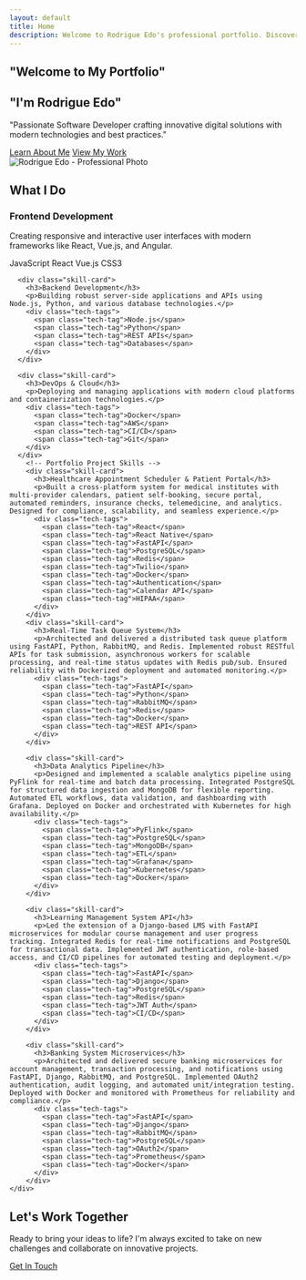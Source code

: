 ```yaml
---
layout: default
title: Home
description: Welcome to Rodrigue Edo's professional portfolio. Discover my projects, skills, and experience in software development.
---
```


<section class="hero">
  <div class="hero-content">
    <div class="hero-text">
      <h1 class="hero-title">"Welcome to My Portfolio"</h1>
      <h2 class="hero-subtitle">"I'm Rodrigue Edo"</h2>
      <p class="hero-description">
        "Passionate Software Developer crafting innovative digital solutions with modern technologies and best practices."
      </p>
      <div class="hero-actions">
        <a href="{{ '/about/' | relative_url }}" class="btn btn-primary">Learn About Me</a>
        <a href="{{ '/projects/' | relative_url }}" class="btn btn-secondary">View My Work</a>
      </div>
    </div>
    <div class="hero-image">
      <div class="profile-container">
        <img src="{{ '/assets/img/profile.jpg' | relative_url }}" alt="Rodrigue Edo - Professional Photo" class="profile-photo">
      </div>
    </div>
  </div>
</section>

<section class="skills-overview">
  <div class="wrapper">
    <h2>What I Do</h2>
    <div class="skills-grid">
      <div class="skill-card">
        <h3>Frontend Development</h3>
        <p>Creating responsive and interactive user interfaces with modern frameworks like React, Vue.js, and Angular.</p>
        <div class="tech-tags">
          <span class="tech-tag">JavaScript</span>
          <span class="tech-tag">React</span>
          <span class="tech-tag">Vue.js</span>
          <span class="tech-tag">CSS3</span>
        </div>
      </div>
      
      <div class="skill-card">
        <h3>Backend Development</h3>
        <p>Building robust server-side applications and APIs using Node.js, Python, and various database technologies.</p>
        <div class="tech-tags">
          <span class="tech-tag">Node.js</span>
          <span class="tech-tag">Python</span>
          <span class="tech-tag">REST APIs</span>
          <span class="tech-tag">Databases</span>
        </div>
      </div>
      
      <div class="skill-card">
        <h3>DevOps & Cloud</h3>
        <p>Deploying and managing applications with modern cloud platforms and containerization technologies.</p>
        <div class="tech-tags">
          <span class="tech-tag">Docker</span>
          <span class="tech-tag">AWS</span>
          <span class="tech-tag">CI/CD</span>
          <span class="tech-tag">Git</span>
        </div>
      </div>
        <!-- Portfolio Project Skills -->
        <div class="skill-card">
          <h3>Healthcare Appointment Scheduler & Patient Portal</h3>
          <p>Built a cross-platform system for medical institutes with multi-provider calendars, patient self-booking, secure portal, automated reminders, insurance checks, telemedicine, and analytics. Designed for compliance, scalability, and seamless experience.</p>
          <div class="tech-tags">
            <span class="tech-tag">React</span>
            <span class="tech-tag">React Native</span>
            <span class="tech-tag">FastAPI</span>
            <span class="tech-tag">PostgreSQL</span>
            <span class="tech-tag">Redis</span>
            <span class="tech-tag">Twilio</span>
            <span class="tech-tag">Docker</span>
            <span class="tech-tag">Authentication</span>
            <span class="tech-tag">Calendar API</span>
            <span class="tech-tag">HIPAA</span>
          </div>
        </div>
        <div class="skill-card">
          <h3>Real-Time Task Queue System</h3>
          <p>Architected and delivered a distributed task queue platform using FastAPI, Python, RabbitMQ, and Redis. Implemented robust RESTful APIs for task submission, asynchronous workers for scalable processing, and real-time status updates with Redis pub/sub. Ensured reliability with Dockerized deployment and automated monitoring.</p>
          <div class="tech-tags">
            <span class="tech-tag">FastAPI</span>
            <span class="tech-tag">Python</span>
            <span class="tech-tag">RabbitMQ</span>
            <span class="tech-tag">Redis</span>
            <span class="tech-tag">Docker</span>
            <span class="tech-tag">REST API</span>
          </div>
        </div>

        <div class="skill-card">
          <h3>Data Analytics Pipeline</h3>
          <p>Designed and implemented a scalable analytics pipeline using PyFlink for real-time and batch data processing. Integrated PostgreSQL for structured data ingestion and MongoDB for flexible reporting. Automated ETL workflows, data validation, and dashboarding with Grafana. Deployed on Docker and orchestrated with Kubernetes for high availability.</p>
          <div class="tech-tags">
            <span class="tech-tag">PyFlink</span>
            <span class="tech-tag">PostgreSQL</span>
            <span class="tech-tag">MongoDB</span>
            <span class="tech-tag">ETL</span>
            <span class="tech-tag">Grafana</span>
            <span class="tech-tag">Kubernetes</span>
            <span class="tech-tag">Docker</span>
          </div>
        </div>

        <div class="skill-card">
          <h3>Learning Management System API</h3>
          <p>Led the extension of a Django-based LMS with FastAPI microservices for modular course management and user progress tracking. Integrated Redis for real-time notifications and PostgreSQL for transactional data. Implemented JWT authentication, role-based access, and CI/CD pipelines for automated testing and deployment.</p>
          <div class="tech-tags">
            <span class="tech-tag">FastAPI</span>
            <span class="tech-tag">Django</span>
            <span class="tech-tag">PostgreSQL</span>
            <span class="tech-tag">Redis</span>
            <span class="tech-tag">JWT Auth</span>
            <span class="tech-tag">CI/CD</span>
          </div>
        </div>

        <div class="skill-card">
          <h3>Banking System Microservices</h3>
          <p>Architected and delivered secure banking microservices for account management, transaction processing, and notifications using FastAPI, Django, RabbitMQ, and PostgreSQL. Implemented OAuth2 authentication, audit logging, and automated unit/integration testing. Deployed with Docker and monitored with Prometheus for reliability and compliance.</p>
          <div class="tech-tags">
            <span class="tech-tag">FastAPI</span>
            <span class="tech-tag">Django</span>
            <span class="tech-tag">RabbitMQ</span>
            <span class="tech-tag">PostgreSQL</span>
            <span class="tech-tag">OAuth2</span>
            <span class="tech-tag">Prometheus</span>
            <span class="tech-tag">Docker</span>
          </div>
        </div>
    </div>
  </div>
</section>

<section class="cta">
  <div class="wrapper">
    <h2>Let's Work Together</h2>
    <p>Ready to bring your ideas to life? I'm always excited to take on new challenges and collaborate on innovative projects.</p>
    <a href="{{ '/contact/' | relative_url }}" class="btn btn-primary">Get In Touch</a>
  </div>
</section>